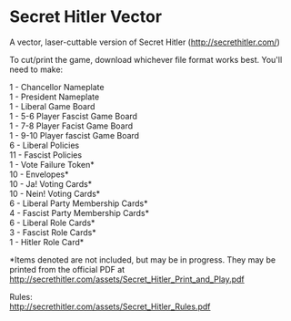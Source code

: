 # Secret Hitler Vector
A vector, laser-cuttable version of Secret Hitler (http://secrethitler.com/)
     
To cut/print the game, download whichever file format works best. You'll need to make:     

1 - Chancellor Nameplate     
1 - President Nameplate     
1 - Liberal Game Board     
1 - 5-6 Player Fascist Game Board     
1 - 7-8 Player Facist Game Board     
1 - 9-10 Player fascist Game Board     
6 - Liberal Policies     
11 - Fascist Policies     
1 - Vote Failure Token*     
10 - Envelopes*     
10 - Ja! Voting Cards*     
10 - Nein! Voting Cards*     
6 - Liberal Party Membership Cards*     
4 - Fascist Party Membership Cards*     
6 - Liberal Role Cards*     
3 - Fascist Role Cards*     
1 - Hitler Role Card*     
     
*Items denoted are not included, but may be in progress. They may be printed from the official PDF at http://secrethitler.com/assets/Secret_Hitler_Print_and_Play.pdf     
     
Rules:     
http://secrethitler.com/assets/Secret_Hitler_Rules.pdf
